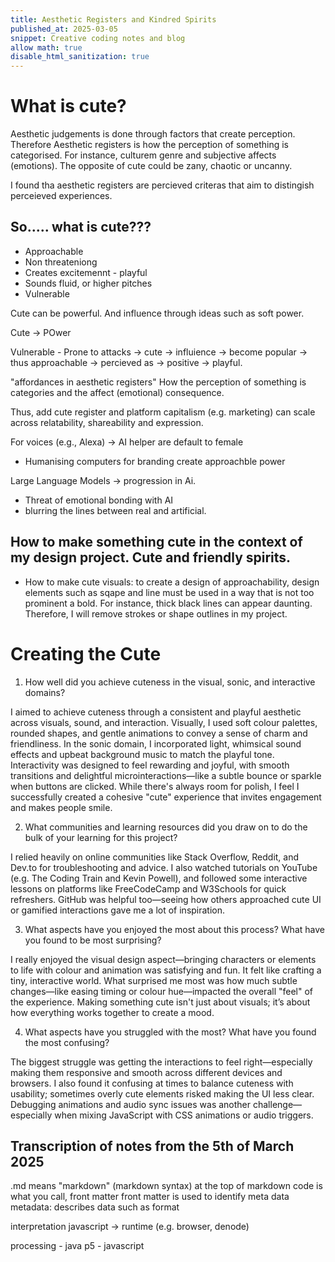 ```yaml
---
title: Aesthetic Registers and Kindred Spirits
published_at: 2025-03-05
snippet: Creative coding notes and blog
allow math: true
disable_html_sanitization: true
---
```


# What is cute?

Aesthetic judgements is done through factors that create perception.
Therefore Aesthetic registers is how the perception of something is categorised. For instance, culturem genre and subjective affects (emotions).
The opposite of cute could be zany, chaotic or uncanny.

I found tha aesthetic registers are percieved criteras that aim to distingish perceieved experiences.

## So..... what is cute???

- Approachable
- Non threateniong
- Creates excitemennt - playful
- Sounds fluid, or higher pitches
- Vulnerable

Cute can be powerful. And influence through ideas such as soft power.

Cute -> POwer

Vulnerable - Prone to attacks -> cute -> influience -> become popular -> thus approachable -> percieved as -> positive -> playful.

"affordances in aesthetic registers"
How the perception of something is categories and the affect (emotional) consequence.

Thus, add cute register and platform capitalism (e.g. marketing) can scale across relatability, shareability and expression.

For voices (e.g., Alexa) -> AI helper are default to female

- Humanising computers for branding create approachble power

Large Language Models -> progression in Ai.

- Threat of emotional bonding with AI
- blurring the lines between real and artificial.

## How to make something cute in the context of my design project. Cute and friendly spirits.

- How to make cute visuals: to create a design of approachability, design elements such as sqape and line must be used in a way that is not too prominent a bold. For instance, thick black lines can appear daunting. Therefore, I will remove strokes or shape outlines in my project.

# Creating the Cute

1. How well did you achieve cuteness in the visual, sonic, and interactive domains?

I aimed to achieve cuteness through a consistent and playful aesthetic across visuals, sound, and interaction. Visually, I used soft colour palettes, rounded shapes, and gentle animations to convey a sense of charm and friendliness. In the sonic domain, I incorporated light, whimsical sound effects and upbeat background music to match the playful tone. Interactivity was designed to feel rewarding and joyful, with smooth transitions and delightful microinteractions—like a subtle bounce or sparkle when buttons are clicked. While there's always room for polish, I feel I successfully created a cohesive "cute" experience that invites engagement and makes people smile.

2. What communities and learning resources did you draw on to do the bulk of your learning for this project?

I relied heavily on online communities like Stack Overflow, Reddit, and Dev.to for troubleshooting and advice. I also watched tutorials on YouTube (e.g. The Coding Train and Kevin Powell), and followed some interactive lessons on platforms like FreeCodeCamp and W3Schools for quick refreshers. GitHub was helpful too—seeing how others approached cute UI or gamified interactions gave me a lot of inspiration.

3. What aspects have you enjoyed the most about this process? What have you found to be most surprising?

I really enjoyed the visual design aspect—bringing characters or elements to life with colour and animation was satisfying and fun. It felt like crafting a tiny, interactive world. What surprised me most was how much subtle changes—like easing timing or colour hue—impacted the overall "feel" of the experience. Making something cute isn't just about visuals; it’s about how everything works together to create a mood.

4. What aspects have you struggled with the most? What have you found the most confusing?

The biggest struggle was getting the interactions to feel right—especially making them responsive and smooth across different devices and browsers. I also found it confusing at times to balance cuteness with usability; sometimes overly cute elements risked making the UI less clear. Debugging animations and audio sync issues was another challenge—especially when mixing JavaScript with CSS animations or audio triggers.

## Transcription of notes from the 5th of March 2025

.md means "markdown" (markdown syntax)
at the top of markdown code is what you call, front matter
front matter is used to identify meta data
metadata: describes data such as format

interpretation javascript -> runtime (e.g. browser, denode)

processing - java
p5 - javascript
